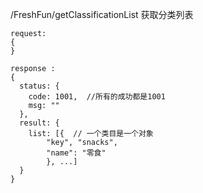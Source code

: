 /FreshFun/getClassificationList   获取分类列表

```
request:
{
}

response :
{
  status: {
    code: 1001,  //所有的成功都是1001
    msg: ""
  },
  result: {
    list: [{  // 一个类目是一个对象
        "key", "snacks",
        "name": "零食"
        }, ...]
  }
}
```
